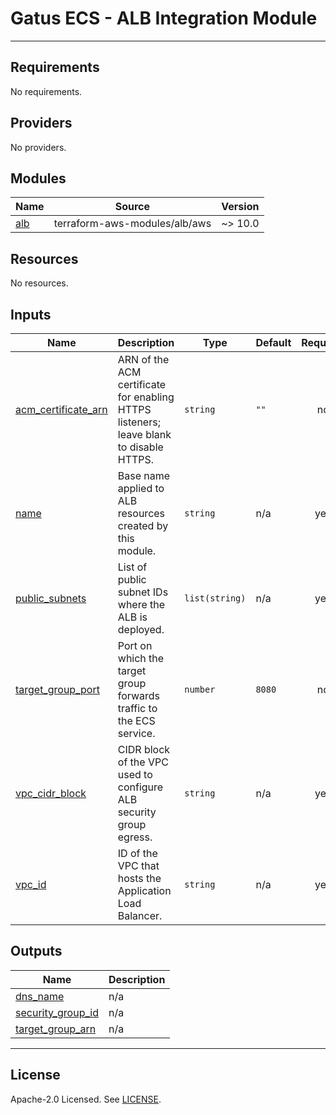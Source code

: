 # Gatus ECS - ALB Integration Module

---

<!-- BEGIN_TF_DOCS -->
## Requirements

No requirements.

## Providers

No providers.

## Modules

| Name | Source | Version |
|------|--------|---------|
| <a name="module_alb"></a> [alb](#module\_alb) | terraform-aws-modules/alb/aws | ~> 10.0 |

## Resources

No resources.

## Inputs

| Name | Description | Type | Default | Required |
|------|-------------|------|---------|:--------:|
| <a name="input_acm_certificate_arn"></a> [acm\_certificate\_arn](#input\_acm\_certificate\_arn) | ARN of the ACM certificate for enabling HTTPS listeners; leave blank to disable HTTPS. | `string` | `""` | no |
| <a name="input_name"></a> [name](#input\_name) | Base name applied to ALB resources created by this module. | `string` | n/a | yes |
| <a name="input_public_subnets"></a> [public\_subnets](#input\_public\_subnets) | List of public subnet IDs where the ALB is deployed. | `list(string)` | n/a | yes |
| <a name="input_target_group_port"></a> [target\_group\_port](#input\_target\_group\_port) | Port on which the target group forwards traffic to the ECS service. | `number` | `8080` | no |
| <a name="input_vpc_cidr_block"></a> [vpc\_cidr\_block](#input\_vpc\_cidr\_block) | CIDR block of the VPC used to configure ALB security group egress. | `string` | n/a | yes |
| <a name="input_vpc_id"></a> [vpc\_id](#input\_vpc\_id) | ID of the VPC that hosts the Application Load Balancer. | `string` | n/a | yes |

## Outputs

| Name | Description |
|------|-------------|
| <a name="output_dns_name"></a> [dns\_name](#output\_dns\_name) | n/a |
| <a name="output_security_group_id"></a> [security\_group\_id](#output\_security\_group\_id) | n/a |
| <a name="output_target_group_arn"></a> [target\_group\_arn](#output\_target\_group\_arn) | n/a |
<!-- END_TF_DOCS -->

---

## License

Apache-2.0 Licensed. See [LICENSE](https://github.com/GiamPy5/terraform-aws-gatus-ecs/blob/main/LICENSE).